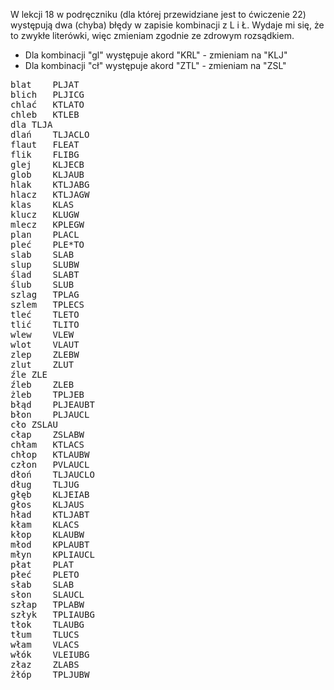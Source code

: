 W lekcji 18 w podręczniku (dla której przewidziane jest to ćwiczenie 22) występują dwa (chyba) błędy w zapisie kombinacji z L i Ł. 
Wydaje mi się, że to zwykłe literówki, więc zmieniam zgodnie ze zdrowym rozsądkiem.   
* Dla kombinacji "gl" występuje akord "KRL" - zmieniam na "KLJ"
* Dla kombinacji "cł" występuje akord "ZTL" - zmieniam na "ZSL"

<pre>
blat	PLJAT
blich	PLJICG
chlać	KTLATO
chleb	KTLEB
dla	TLJA
dlań	TLJACLO
flaut	FLEAT
flik	FLIBG
glej	KLJECB
glob	KLJAUB
hlak	KTLJABG
hlacz	KTLJAGW
klas	KLAS
klucz	KLUGW
mlecz	KPLEGW
plan	PLACL
pleć	PLE*TO
slab	SLAB
slup	SLUBW
ślad	SLABT
ślub	SLUB
szlag	TPLAG
szlem	TPLECS
tleć	TLETO
tlić	TLITO
wlew	VLEW
wlot	VLAUT
zlep	ZLEBW
zlut	ZLUT
źle	ZLE 
źleb	ZLEB
żleb	TPLJEB
błąd	PLJEAUBT
błon	PLJAUCL
cło	ZSLAU
cłap	ZSLABW
chłam	KTLACS
chłop	KTLAUBW
człon	PVLAUCL
dłoń	TLJAUCLO
dług	TLJUG
głęb	KLJEIAB
głos	KLJAUS
hład	KTLJABT
kłam	KLACS
kłop	KLAUBW
młod	KPLAUBT
młyn	KPLIAUCL
płat	PLAT
płeć	PLETO
słab	SLAB
słon	SLAUCL
szłap	TPLABW
szłyk	TPLIAUBG
tłok	TLAUBG
tłum	TLUCS
włam	VLACS
włók	VLEIUBG
złaz	ZLABS
żłóp	TPLJUBW
</pre>
